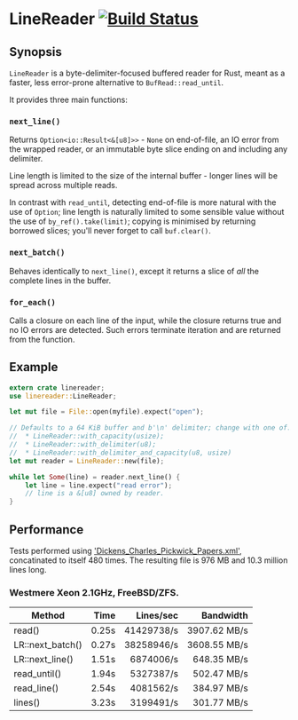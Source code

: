 # LineReader [![Build Status](https://travis-ci.org/Freaky/rust-linereader.svg?branch=master)](https://travis-ci.org/Freaky/rust-linereader)

## Synopsis

`LineReader` is a byte-delimiter-focused buffered reader for Rust, meant as a
faster, less error-prone alternative to `BufRead::read_until`.

It provides three main functions:


### `next_line()`

Returns `Option<io::Result<&[u8]>>` - `None` on end-of-file, an IO error from the
wrapped reader, or an immutable byte slice ending on and including any delimiter.

Line length is limited to the size of the internal buffer - longer lines will be
spread across multiple reads.

In contrast with `read_until`, detecting end-of-file is more natural with the
use of `Option`; line length is naturally limited to some sensible value without
the use of `by_ref().take(limit)`; copying is minimised by returning borrowed
slices; you'll never forget to call `buf.clear()`.


### `next_batch()`

Behaves identically to `next_line()`, except it returns a slice of *all* the
complete lines in the buffer.


### `for_each()`

Calls a closure on each line of the input, while the closure returns true and
no IO errors are detected.  Such errors terminate iteration and are returned
from the function.


## Example

```rust
extern crate linereader;
use linereader::LineReader;

let mut file = File::open(myfile).expect("open");

// Defaults to a 64 KiB buffer and b'\n' delimiter; change with one of:
//  * LineReader::with_capacity(usize);
//  * LineReader::with_delimiter(u8);
//  * LineReader::with_delimiter_and_capacity(u8, usize)
let mut reader = LineReader::new(file);

while let Some(line) = reader.next_line() {
    let line = line.expect("read error");
    // line is a &[u8] owned by reader.
}
```

## Performance

Tests performed using ['Dickens_Charles_Pickwick_Papers.xml'](http://hur.st/Dickens_Charles_Pickwick_Papers.xml.xz),
concatinated to itself 480 times.  The resulting file is 976 MB and 10.3 million lines long.

### Westmere Xeon 2.1GHz, FreeBSD/ZFS.

| Method           |  Time   |  Lines/sec  |   Bandwidth   |
|------------------|--------:|------------:|--------------:|
| read()           |   0.25s |  41429738/s |  3907.62 MB/s |
| LR::next_batch() |   0.27s |  38258946/s |  3608.55 MB/s |
| LR::next_line()  |   1.51s |   6874006/s |   648.35 MB/s |
| read_until()     |   1.94s |   5327387/s |   502.47 MB/s |
| read_line()      |   2.54s |   4081562/s |   384.97 MB/s |
| lines()          |   3.23s |   3199491/s |   301.77 MB/s |
